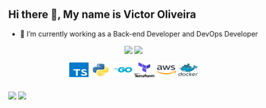 ## Hi there 👋, My name is Victor Oliveira

- 🔭 I’m currently working as a Back-end Developer and DevOps Developer

<!-- ![Victor's GitHub stats](https://github-readme-stats.vercel.app/api?username=VictorHugoDiasOliveira&show_icons=true&theme=tokyonight&hide_border=true&rank_icon=github) -->
<!-- ![Top Langs](https://github-readme-stats.vercel.app/api/top-langs/?username=VictorHugoDiasOliveira&layout=compact) -->
<div align="center">
    <img height=190 align="center" src="https://github-readme-stats.vercel.app/api?username=VictorHugoDiasOliveira&show_icons=true&theme=tokyonight&hide_border=true&rank_icon=github" />
    <img height=190 align="center" src="https://github-readme-stats.vercel.app/api/top-langs?username=VictorHugoDiasOliveira&layout=compact&card_width=320">
</div>

<div align="center"><br>
  <img align="center" alt="Ts" height="30" width="40" src="https://raw.githubusercontent.com/devicons/devicon/master/icons/typescript/typescript-plain.svg">
  <img align="center" alt="Python" height="30" width="40" src="https://raw.githubusercontent.com/devicons/devicon/master/icons/python/python-original.svg">
  <img align="center" alt="Golang" height="30" width="40" src="https://raw.githubusercontent.com/devicons/devicon/master/icons/go/go-original-wordmark.svg">
  <img align="center" alt="Terrafom" height="30" width="40" src="https://raw.githubusercontent.com/devicons/devicon/master/icons/terraform/terraform-original-wordmark.svg">
  <img align="center" alt="Aws" height="30" width="40" src="https://raw.githubusercontent.com/devicons/devicon/master/icons/amazonwebservices/amazonwebservices-original-wordmark.svg">
  <img align="center" alt="Docker" height="30" width="40" src="https://raw.githubusercontent.com/devicons/devicon/master/icons/docker/docker-original-wordmark.svg">
</div>

  ##
 
<div> 
  <a href = "mailto:victorhugodias2001@gmail.com"><img src="https://img.shields.io/badge/-Gmail-%23333?style=for-the-badge&logo=gmail&logoColor=white" target="_blank"></a>
  <a href="https://www.linkedin.com/in/victor-oliveira-523689220" target="_blank"><img src="https://img.shields.io/badge/-LinkedIn-%230077B5?style=for-the-badge&logo=linkedin&logoColor=white" target="_blank"></a> 
</div>
